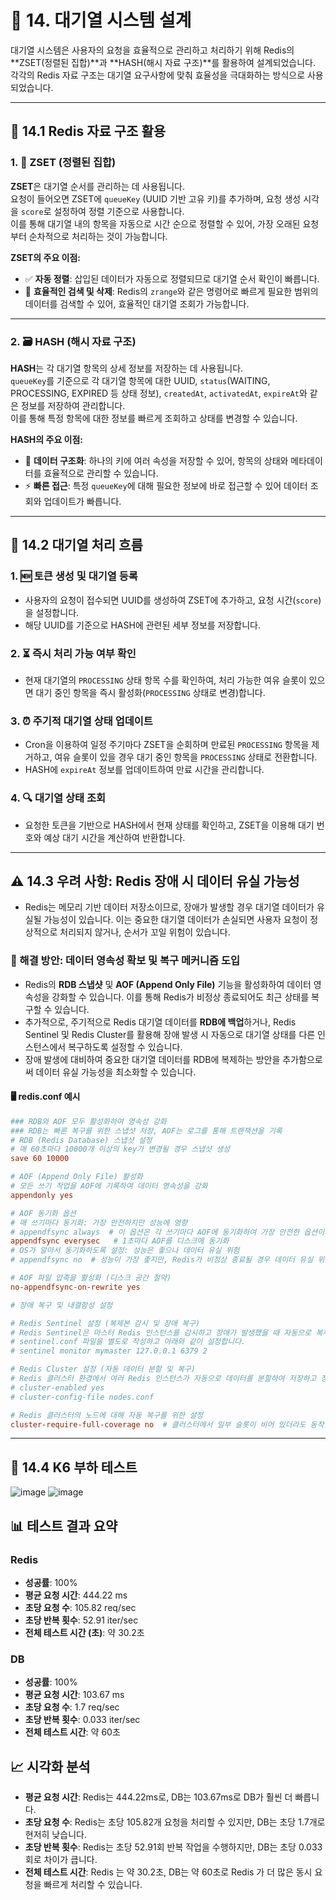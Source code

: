 # 📝 14. 대기열 시스템 설계

대기열 시스템은 사용자의 요청을 효율적으로 관리하고 처리하기 위해 Redis의 **ZSET(정렬된 집합)**과 **HASH(해시 자료 구조)**를 활용하여 설계되었습니다. 각각의 Redis 자료 구조는 대기열 요구사항에 맞춰 효율성을 극대화하는 방식으로 사용되었습니다.

---

## 🔧 14.1 Redis 자료 구조 활용

### 1. 🔢 ZSET (정렬된 집합)

**ZSET**은 대기열 순서를 관리하는 데 사용됩니다.  
요청이 들어오면 ZSET에 `queueKey` (UUID 기반 고유 키)를 추가하며, 요청 생성 시각을 `score`로 설정하여 정렬 기준으로 사용합니다.  
이를 통해 대기열 내의 항목을 자동으로 시간 순으로 정렬할 수 있어, 가장 오래된 요청부터 순차적으로 처리하는 것이 가능합니다.

**ZSET의 주요 이점:**

- ✅ **자동 정렬**: 삽입된 데이터가 자동으로 정렬되므로 대기열 순서 확인이 빠릅니다.
- 🚀 **효율적인 검색 및 삭제**: Redis의 `zrange`와 같은 명령어로 빠르게 필요한 범위의 데이터를 검색할 수 있어, 효율적인 대기열 조회가 가능합니다.

---

### 2. 🗃️ HASH (해시 자료 구조)

**HASH**는 각 대기열 항목의 상세 정보를 저장하는 데 사용됩니다.  
`queueKey`를 기준으로 각 대기열 항목에 대한 UUID, `status`(WAITING, PROCESSING, EXPIRED 등 상태 정보), `createdAt`, `activatedAt`, `expireAt`와 같은 정보를 저장하여 관리합니다.  
이를 통해 특정 항목에 대한 정보를 빠르게 조회하고 상태를 변경할 수 있습니다.

**HASH의 주요 이점:**

- 🔑 **데이터 구조화**: 하나의 키에 여러 속성을 저장할 수 있어, 항목의 상태와 메타데이터를 효율적으로 관리할 수 있습니다.
- ⚡ **빠른 접근**: 특정 `queueKey`에 대해 필요한 정보에 바로 접근할 수 있어 데이터 조회와 업데이트가 빠릅니다.

---

## 🔄 14.2 대기열 처리 흐름

### 1. 🆕 토큰 생성 및 대기열 등록

- 사용자의 요청이 접수되면 UUID를 생성하여 ZSET에 추가하고, 요청 시간(`score`)을 설정합니다.
- 해당 UUID를 기준으로 HASH에 관련된 세부 정보를 저장합니다.

### 2. ⏳ 즉시 처리 가능 여부 확인

- 현재 대기열의 `PROCESSING` 상태 항목 수를 확인하여, 처리 가능한 여유 슬롯이 있으면 대기 중인 항목을 즉시 활성화(`PROCESSING` 상태로 변경)합니다.

### 3. ⏰ 주기적 대기열 상태 업데이트

- Cron을 이용하여 일정 주기마다 ZSET을 순회하며 만료된 `PROCESSING` 항목을 제거하고, 여유 슬롯이 있을 경우 대기 중인 항목을 `PROCESSING` 상태로 전환합니다.
- HASH에 `expireAt` 정보를 업데이트하여 만료 시간을 관리합니다.

### 4. 🔍 대기열 상태 조회

- 요청한 토큰을 기반으로 HASH에서 현재 상태를 확인하고, ZSET을 이용해 대기 번호와 예상 대기 시간을 계산하여 반환합니다.

---

## ⚠️ 14.3 우려 사항: Redis 장애 시 데이터 유실 가능성

- Redis는 메모리 기반 데이터 저장소이므로, 장애가 발생할 경우 대기열 데이터가 유실될 가능성이 있습니다. 이는 중요한 대기열 데이터가 손실되면 사용자 요청이 정상적으로 처리되지 않거나, 순서가 꼬일 위험이 있습니다.

### 🔧 해결 방안: 데이터 영속성 확보 및 복구 메커니즘 도입

- Redis의 **RDB 스냅샷** 및 **AOF (Append Only File)** 기능을 활성화하여 데이터 영속성을 강화할 수 있습니다. 이를 통해 Redis가 비정상 종료되어도 최근 상태를 복구할 수 있습니다.
- 추가적으로, 주기적으로 Redis 대기열 데이터를 **RDB에 백업**하거나, Redis Sentinel 및 Redis Cluster를 활용해 장애 발생 시 자동으로 대기열 상태를 다른 인스턴스에서 복구하도록 설정할 수 있습니다.
- 장애 발생에 대비하여 중요한 대기열 데이터를 RDB에 복제하는 방안을 추가함으로써 데이터 유실 가능성을 최소화할 수 있습니다.

#### 🖥️ redis.conf 예시

```conf
### RDB와 AOF 모두 활성화하여 영속성 강화
### RDB는 빠른 복구를 위한 스냅샷 저장, AOF는 로그를 통해 트랜잭션을 기록
# RDB (Redis Database) 스냅샷 설정
# 매 60초마다 10000개 이상의 key가 변경될 경우 스냅샷 생성
save 60 10000

# AOF (Append Only File) 활성화
# 모든 쓰기 작업을 AOF에 기록하여 데이터 영속성을 강화
appendonly yes

# AOF 동기화 옵션
# 매 쓰기마다 동기화: 가장 안전하지만 성능에 영향
# appendfsync always  # 이 옵션은 각 쓰기마다 AOF에 동기화하여 가장 안전한 옵션이지만 성능에 큰 영향을 미침
appendfsync everysec   # 1초마다 AOF를 디스크에 동기화
# OS가 알아서 동기화하도록 설정: 성능은 좋으나 데이터 유실 위험
# appendfsync no  # 성능이 가장 좋지만, Redis가 비정상 종료될 경우 데이터 유실 위험이 있음

# AOF 파일 압축을 활성화 (디스크 공간 절약)
no-appendfsync-on-rewrite yes

# 장애 복구 및 내결함성 설정

# Redis Sentinel 설정 (복제본 감시 및 장애 복구)
# Redis Sentinel은 마스터 Redis 인스턴스를 감시하고 장애가 발생했을 때 자동으로 복제본을 마스터로 승격시킴
# sentinel.conf 파일을 별도로 작성하고 아래와 같이 설정합니다.
# sentinel monitor mymaster 127.0.0.1 6379 2

# Redis Cluster 설정 (자동 데이터 분할 및 복구)
# Redis 클러스터 환경에서 여러 Redis 인스턴스가 자동으로 데이터를 분할하여 저장하고 장애 복구를 수행함
# cluster-enabled yes
# cluster-config-file nodes.conf

# Redis 클러스터의 노드에 대해 자동 복구를 위한 설정
cluster-require-full-coverage no  # 클러스터에서 일부 슬롯이 비어 있더라도 동작할 수 있도록 설정
```

---

## 🚀 14.4 K6 부하 테스트
![image](https://github.com/user-attachments/assets/0e9e82d4-364c-4c3f-8863-ec84e87d7a44)
![image](https://github.com/user-attachments/assets/eb4e86c5-2a2e-4383-aa59-6168324d5c0c)

## 📊 테스트 결과 요약

### Redis
- **성공률**: 100%
- **평균 요청 시간**: 444.22 ms
- **초당 요청 수**: 105.82 req/sec
- **초당 반복 횟수**: 52.91 iter/sec
- **전체 테스트 시간 (초)**: 약 30.2초
  
### DB
- **성공률**: 100%
- **평균 요청 시간**: 103.67 ms
- **초당 요청 수**: 1.7 req/sec
- **초당 반복 횟수**: 0.033 iter/sec
- **전체 테스트 시간**: 약 60초

## 📈 시각화 분석

- **평균 요청 시간**: Redis는 444.22ms로, DB는 103.67ms로 DB가 훨씬 더 빠릅니다.
- **초당 요청 수**: Redis는 초당 105.82개 요청을 처리할 수 있지만, DB는 초당 1.7개로 현저히 낮습니다.
- **초당 반복 횟수**: Redis는 초당 52.91회 반복 작업을 수행하지만, DB는 초당 0.033회로 차이가 큽니다.
- **전체 테스트 시간**: Redis 는 약 30.2초, DB는 약 60초로 Redis 가 더 많은 동시 요청을 빠르게 처리할 수 있습니다.




